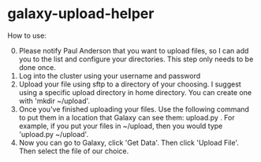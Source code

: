 galaxy-upload-helper
====================

How to use:

0. Please notify Paul Anderson that you want to upload files, so I can add you to the list and configure your directories. This step only needs to be done once.
1. Log into the cluster using your username and password
2. Upload your file using sftp to a directory of your choosing. I suggest using a specific upload directory in home directory. You can create one with 'mkdir ~/upload'.
3. Once you've finished uploading your files. Use the following command to put them in a location that Galaxy can see them: upload.py <directory>. For example, if you put your files in ~/upload, then you would type 'upload.py ~/upload'.
4. Now you can go to Galaxy, click 'Get Data'. Then click 'Upload File'. Then select the file of our choice.

